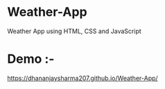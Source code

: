# Weather-App
Weather App using HTML, CSS and JavaScript
# Demo :- 
 https://dhananjaysharma207.github.io/Weather-App/
